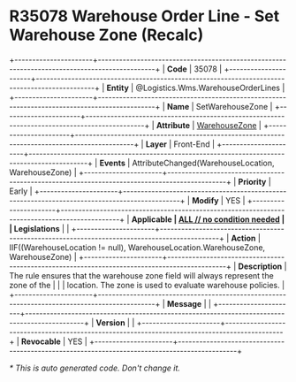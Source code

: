 ﻿---
erp.type: front-end-business-rule
erp.entity: Logistics.Wms.WarehouseOrderLines
---

# R35078 Warehouse Order Line - Set Warehouse Zone (Recalc)
+----------------------+----------------------------------------------------------------------------------------------+
| **Code**             | 35078                                                                                        |
+----------------------+----------------------------------------------------------------------------------------------+
| **Entity**           | @Logistics.Wms.WarehouseOrderLines                                                           |
+----------------------+----------------------------------------------------------------------------------------------+
| **Name**             | SetWarehouseZone                                                                             |
+----------------------+----------------------------------------------------------------------------------------------+
| **Attribute**        | [WarehouseZone](../entities/Logistics.Wms.WarehouseOrderLines.md#warehousezone)              |
+----------------------+----------------------------------------------------------------------------------------------+
| **Layer**            | Front-End                                                                                    |
+----------------------+----------------------------------------------------------------------------------------------+
| **Events**           | AttributeChanged(WarehouseLocation, WarehouseZone)                                           |
+----------------------+----------------------------------------------------------------------------------------------+
| **Priority**         | Early                                                                                        |
+----------------------+----------------------------------------------------------------------------------------------+
| **Modify**           | YES                                                                                          |
+----------------------+----------------------------------------------------------------------------------------------+
| **Applicable         | [ALL // no condition needed](xref:applicable-legislations)                                   |
| Legislations**       |                                                                                              |
+----------------------+----------------------------------------------------------------------------------------------+
| **Action**           | IIF((WarehouseLocation != null), WarehouseLocation.WarehouseZone, WarehouseZone)             |
+----------------------+----------------------------------------------------------------------------------------------+
| **Description**      | The rule ensures that the warehouse zone field will always represent the zone of the         |
|                      | location. The zone is used to evaluate warehouse policies.                                   |
+----------------------+----------------------------------------------------------------------------------------------+
| **Message**          |                                                                                              |
+----------------------+----------------------------------------------------------------------------------------------+
| **Version**          |                                                                                              |
+----------------------+----------------------------------------------------------------------------------------------+
| **Revocable**        | YES                                                                                          |
+----------------------+----------------------------------------------------------------------------------------------+

*\* This is auto generated code. Don't change it.*
